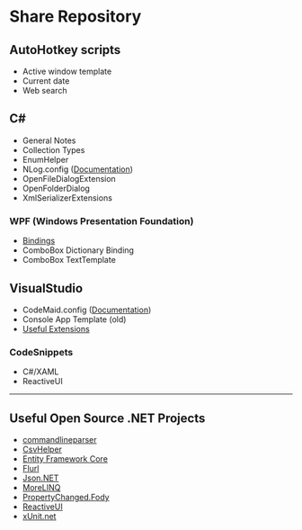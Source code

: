# Share Repository 

## AutoHotkey scripts
- Active window template
- Current date
- Web search

## C#
- General Notes
- Collection Types
- EnumHelper
- NLog.config ([Documentation][2])
- OpenFileDialogExtension
- OpenFolderDialog
- XmlSerializerExtensions

### WPF (Windows Presentation Foundation)
- [Bindings][22]
- ComboBox Dictionary Binding
- ComboBox TextTemplate

## VisualStudio
- CodeMaid.config ([Documentation][1])
- Console App Template (old)
- [Useful Extensions][21]

### CodeSnippets
- C#/XAML
- ReactiveUI

___
## Useful Open Source .NET Projects
- [commandlineparser][13]  
- [CsvHelper][3]  
- [Entity Framework Core][4]  
- [Flurl][15]  
- [Json.NET][7]
- [MoreLINQ][9]  
- [PropertyChanged.Fody][16]  
- [ReactiveUI][10]  
- [xUnit.net][11]  


[1]: https://www.codemaid.net/documentation/ 
[2]: https://github.com/NLog/NLog/wiki/Configuration-file 
[3]: https://github.com/JoshClose/CsvHelper
[4]: https://github.com/dotnet/efcore
[7]: https://github.com/JamesNK/Newtonsoft.Json
[9]: https://github.com/morelinq/MoreLINQ
[10]: https://github.com/reactiveui/ReactiveUI
[11]: https://github.com/xunit/xunit
[13]: https://github.com/commandlineparser/commandline
[15]: https://github.com/tmenier/Flurl
[16]: https://github.com/Fody/PropertyChanged

[21]: https://github.com/Lixfeld/ShareRepo/blob/master/VisualStudio/Extensions.md#useful-visual-studio-extensions
[22]: https://github.com/Lixfeld/ShareRepo/blob/master/WPF/Bindings.md#bindings
